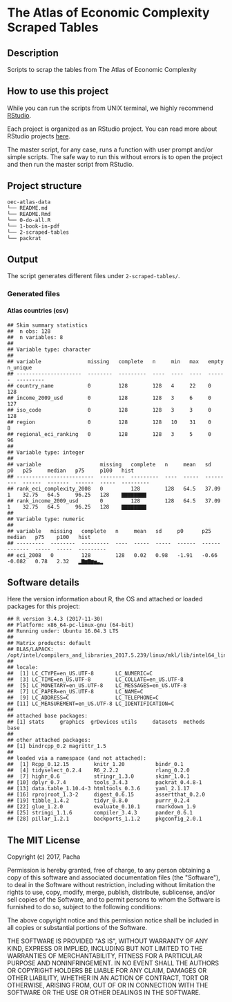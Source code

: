
The Atlas of Economic Complexity Scraped Tables
==============

Description
-----------

Scripts to scrap the tables from The Atlas of Economic Complexity

How to use this project
-----------------------

While you can run the scripts from UNIX terminal, we highly recommend [RStudio](https://www.rstudio.com/).

Each project is organized as an RStudio project. You can read more about RStudio projects [here](https://support.rstudio.com/hc/en-us/articles/200526207-Using-Projects).

The master script, for any case, runs a function with user prompt and/or simple scripts. The safe way to run this without errors is to open the project and then run the master script from RStudio.

Project structure
-----------------

    oec-atlas-data
    └── README.md
    └── README.Rmd
    └── 0-do-all.R
    └── 1-book-in-pdf
    └── 2-scraped-tables
    └── packrat

Output
------

The script generates different files under `2-scraped-tables/`.

### Generated files

#### Atlas countries (csv)

    ## Skim summary statistics  
    ##  n obs: 128    
    ##  n variables: 8    
    ## 
    ## Variable type: character
    ## 
    ## variable               missing   complete   n     min   max   empty   n_unique 
    ## ---------------------  --------  ---------  ----  ----  ----  ------  ---------
    ## country_name           0         128        128   4     22    0       128      
    ## income_2009_usd        0         128        128   3     6     0       127      
    ## iso_code               0         128        128   3     3     0       128      
    ## region                 0         128        128   10    31    0       8        
    ## regional_eci_ranking   0         128        128   3     5     0       96       
    ## 
    ## Variable type: integer
    ## 
    ## variable                   missing   complete   n     mean   sd      p0   p25     median   p75     p100   hist     
    ## -------------------------  --------  ---------  ----  -----  ------  ---  ------  -------  ------  -----  ---------
    ## rank_eci_complexity_2008   0         128        128   64.5   37.09   1    32.75   64.5     96.25   128    ▇▇▇▇▇▇▇▇ 
    ## rank_income_2009_usd       0         128        128   64.5   37.09   1    32.75   64.5     96.25   128    ▇▇▇▇▇▇▇▇ 
    ## 
    ## Variable type: numeric
    ## 
    ## variable   missing   complete   n     mean   sd     p0      p25     median   p75    p100   hist     
    ## ---------  --------  ---------  ----  -----  -----  ------  ------  -------  -----  -----  ---------
    ## eci_2008   0         128        128   0.02   0.98   -1.91   -0.66   -0.082   0.78   2.32   ▂▇▆▇▆▅▃▂

Software details
----------------

Here the version information about R, the OS and attached or loaded packages for this project:

    ## R version 3.4.3 (2017-11-30)
    ## Platform: x86_64-pc-linux-gnu (64-bit)
    ## Running under: Ubuntu 16.04.3 LTS
    ## 
    ## Matrix products: default
    ## BLAS/LAPACK: /opt/intel/compilers_and_libraries_2017.5.239/linux/mkl/lib/intel64_lin/libmkl_gf_lp64.so
    ## 
    ## locale:
    ##  [1] LC_CTYPE=en_US.UTF-8       LC_NUMERIC=C              
    ##  [3] LC_TIME=en_US.UTF-8        LC_COLLATE=en_US.UTF-8    
    ##  [5] LC_MONETARY=en_US.UTF-8    LC_MESSAGES=en_US.UTF-8   
    ##  [7] LC_PAPER=en_US.UTF-8       LC_NAME=C                 
    ##  [9] LC_ADDRESS=C               LC_TELEPHONE=C            
    ## [11] LC_MEASUREMENT=en_US.UTF-8 LC_IDENTIFICATION=C       
    ## 
    ## attached base packages:
    ## [1] stats     graphics  grDevices utils     datasets  methods   base     
    ## 
    ## other attached packages:
    ## [1] bindrcpp_0.2 magrittr_1.5
    ## 
    ## loaded via a namespace (and not attached):
    ##  [1] Rcpp_0.12.15        knitr_1.20          bindr_0.1          
    ##  [4] tidyselect_0.2.4    R6_2.2.2            rlang_0.2.0        
    ##  [7] highr_0.6           stringr_1.3.0       skimr_1.0.1        
    ## [10] dplyr_0.7.4         tools_3.4.3         packrat_0.4.8-1    
    ## [13] data.table_1.10.4-3 htmltools_0.3.6     yaml_2.1.17        
    ## [16] rprojroot_1.3-2     digest_0.6.15       assertthat_0.2.0   
    ## [19] tibble_1.4.2        tidyr_0.8.0         purrr_0.2.4        
    ## [22] glue_1.2.0          evaluate_0.10.1     rmarkdown_1.9      
    ## [25] stringi_1.1.6       compiler_3.4.3      pander_0.6.1       
    ## [28] pillar_1.2.1        backports_1.1.2     pkgconfig_2.0.1

The MIT License
---------------

Copyright (c) 2017, Pacha

Permission is hereby granted, free of charge, to any person obtaining a copy of this software and associated documentation files (the "Software"), to deal in the Software without restriction, including without limitation the rights to use, copy, modify, merge, publish, distribute, sublicense, and/or sell copies of the Software, and to permit persons to whom the Software is furnished to do so, subject to the following conditions:

The above copyright notice and this permission notice shall be included in all copies or substantial portions of the Software.

THE SOFTWARE IS PROVIDED "AS IS", WITHOUT WARRANTY OF ANY KIND, EXPRESS OR IMPLIED, INCLUDING BUT NOT LIMITED TO THE WARRANTIES OF MERCHANTABILITY, FITNESS FOR A PARTICULAR PURPOSE AND NONINFRINGEMENT. IN NO EVENT SHALL THE AUTHORS OR COPYRIGHT HOLDERS BE LIABLE FOR ANY CLAIM, DAMAGES OR OTHER LIABILITY, WHETHER IN AN ACTION OF CONTRACT, TORT OR OTHERWISE, ARISING FROM, OUT OF OR IN CONNECTION WITH THE SOFTWARE OR THE USE OR OTHER DEALINGS IN THE SOFTWARE.
